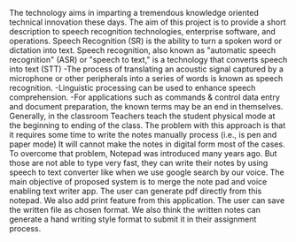 The technology aims in imparting a tremendous knowledge oriented technical innovation these
days. The aim of this project is to provide a short description to speech recognition technologies,
enterprise software, and operations. Speech Recognition (SR) is the ability to turn a spoken word
or dictation into text. Speech recognition, also known as "automatic speech recognition" (ASR)
or "speech to text," is a technology that converts speech into text (STT) -The process of
translating an acoustic signal captured by a microphone or other peripherals into a series of words
is known as speech recognition. -Linguistic processing can be used to enhance speech
comprehension. -For applications such as commands & control data entry and document
preparation, the known terms may be an end in themselves. Generally, in the classroom Teachers
teach the student physical mode at the beginning to ending of the class. The problem with this
approach is that it requires some time to write the notes manually process (i.e., is pen and paper
mode) It will cannot make the notes in digital form most of the cases.
To overcome that problem, Notepad was introduced many years ago. But those are not able to
type very fast, they can write their notes by using speech to text converter like when we use
google search by our voice. The main objective of proposed system is to merge the note pad and
voice enabling text writer app. The user can generate pdf directly from this notepad. We also add
print feature from this application. The user can save the written file as chosen format. We also
think the written notes can generate a hand writing style format to submit it in their assignment
process.
